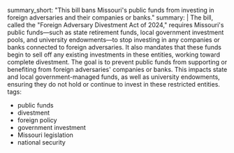 summary_short: "This bill bans Missouri's public funds from investing in foreign adversaries and their companies or banks."
summary: |
  The bill, called the "Foreign Adversary Divestment Act of 2024," requires Missouri's public funds—such as state retirement funds, local government investment pools, and university endowments—to stop investing in any companies or banks connected to foreign adversaries. It also mandates that these funds begin to sell off any existing investments in these entities, working toward complete divestment. The goal is to prevent public funds from supporting or benefiting from foreign adversaries' companies or banks. This impacts state and local government-managed funds, as well as university endowments, ensuring they do not hold or continue to invest in these restricted entities.
tags:
  - public funds
  - divestment
  - foreign policy
  - government investment
  - Missouri legislation
  - national security
